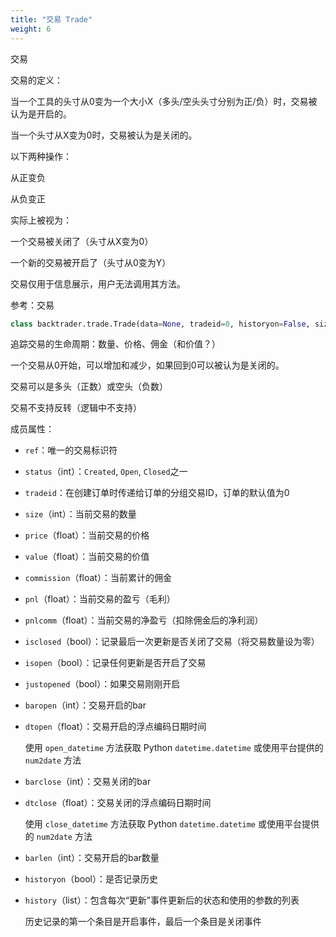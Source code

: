 ```yaml
---
title: "交易 Trade"
weight: 6
---
```


交易

交易的定义：

当一个工具的头寸从0变为一个大小X（多头/空头头寸分别为正/负）时，交易被认为是开启的。

当一个头寸从X变为0时，交易被认为是关闭的。

以下两种操作：

从正变负

从负变正

实际上被视为：

一个交易被关闭了（头寸从X变为0）

一个新的交易被开启了（头寸从0变为Y）

交易仅用于信息展示，用户无法调用其方法。

参考：交易

```python
class backtrader.trade.Trade(data=None, tradeid=0, historyon=False, size=0, price=0.0, value=0.0, commission=0.0)
```

追踪交易的生命周期：数量、价格、佣金（和价值？）

一个交易从0开始，可以增加和减少，如果回到0可以被认为是关闭的。

交易可以是多头（正数）或空头（负数）

交易不支持反转（逻辑中不支持）

成员属性：

- `ref`：唯一的交易标识符
- `status`（int）：`Created`, `Open`, `Closed`之一
- `tradeid`：在创建订单时传递给订单的分组交易ID，订单的默认值为0
- `size`（int）：当前交易的数量
- `price`（float）：当前交易的价格
- `value`（float）：当前交易的价值
- `commission`（float）：当前累计的佣金
- `pnl`（float）：当前交易的盈亏（毛利）
- `pnlcomm`（float）：当前交易的净盈亏（扣除佣金后的净利润）
- `isclosed`（bool）：记录最后一次更新是否关闭了交易（将交易数量设为零）
- `isopen`（bool）：记录任何更新是否开启了交易
- `justopened`（bool）：如果交易刚刚开启
- `baropen`（int）：交易开启的bar
- `dtopen`（float）：交易开启的浮点编码日期时间

  使用 `open_datetime` 方法获取 Python `datetime.datetime` 或使用平台提供的 `num2date` 方法
- `barclose`（int）：交易关闭的bar
- `dtclose`（float）：交易关闭的浮点编码日期时间

  使用 `close_datetime` 方法获取 Python `datetime.datetime` 或使用平台提供的 `num2date` 方法
- `barlen`（int）：交易开启的bar数量
- `historyon`（bool）：是否记录历史
- `history`（list）：包含每次“更新”事件更新后的状态和使用的参数的列表

  历史记录的第一个条目是开启事件，最后一个条目是关闭事件
